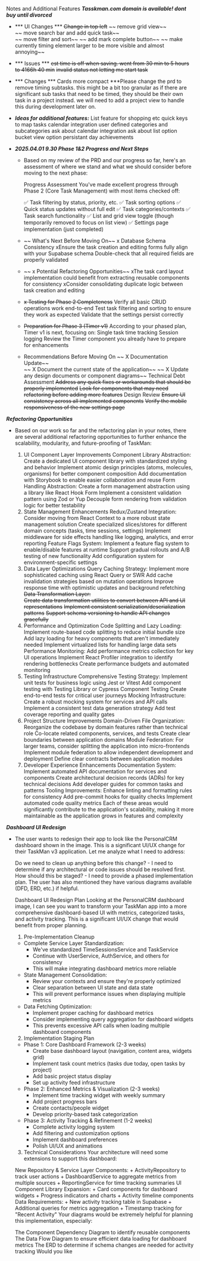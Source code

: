 Notes and Additional Features
***Tasskman.com domain is available! dont buy until divorced***


- *** UI Changes ***
 ~~Change in top left~~ 
    ~~ remove grid view~~   
    ~~ move search bar and add quick task~~     
    ~~ move filter and sort~~
    ~~ add mark complete button~~
    ~~ make currently timing element larger to be more visible and almost annoying~~
 

- *** Issues ***
 ~~est time is off when saving. went from 30 min to 5 hours to 4166h 40 min~~
 ~~invalid status not letting me start task~~

- *** Changes ***
 Cards more compact
 ***Please change the prd to remove timing subtasks.  this might be a bit too granular as if there are significant sub tasks that need to be timed, they should be their own task in a project instead.  we will need to add a project view to handle this during development later on.

- ***Ideas for additional features:***
 List feature for shopping etc
 quick keys to map tasks
 calendar integration
 user defined categories and subcategories
  ask about calendar integration
 ask about list option
 bucket view option
 persistant day achievements


- ***2025.04.01 9.30 Phase 1&2 Progress and Next Steps***

    - Based on my review of the PRD and our progress so far, here's an assessment of where we stand and what we should consider before moving to the next phase:

        Progress Assessment
        You've made excellent progress through Phase 2 (Core Task Management) with most items checked off:

        ✅ Task filtering by status, priority, etc.
        ✅ Task sorting options
        ✅ Quick status updates without full edit
        ✅ Task categories/contexts
        ✅ Task search functionality
        ✅ List and grid view toggle (though temporarily removed to focus on list view)
    ✅ Settings page implementation (just completed)

    - ~~ What's Next Before Moving On~~
        x Database Schema Consistency
        xEnsure the task creation and editing forms fully align with your Supabase schema
    Double-check that all required fields are properly validated

    - ~~ x Potential Refactoring Opportunities~~
        xThe task card layout implementation could benefit from extracting reusable components for consistency
        xConsider consolidating duplicate logic between task creation and editing

    - ~~x Testing for Phase 2 Completeness~~
    Verify all basic CRUD operations work end-to-end
    Test task filtering and sorting to ensure they work as expected
    Validate that the settings persist correctly

    - ~~Preparation for Phase 3 (Timer v1)~~
    According to your phased plan, Timer v1 is next, focusing on:
    Single task time tracking
    Session logging
    Review the Timer component you already have to prepare for enhancements

    - Recommendations Before Moving On
    ~~  X Documentation Update~~    
    ~~    X Document the current state of the application~~
    ~~    X Update any design documents or component diagrams~~
Technical Debt Assessment
     ~~Address any quick fixes or workarounds that should be properly implemented~~
     ~~Look for components that may need refactoring before adding more features~~
Design Review
     ~~Ensure UI consistency across all implemented components~~
    ~~Verify the mobile responsiveness of the new settings page~~

***Refactoring Opportunities***
- Based on our work so far and the refactoring plan in your notes, there are several additional refactoring opportunities to further enhance the scalability, modularity, and future-proofing of TaskMan:

    1. UI Component Layer Improvements
    Component Library Abstraction:
    Create a dedicated UI component library with standardized styling and behavior
    Implement atomic design principles (atoms, molecules, organisms) for better component composition
    Add documentation with Storybook to enable easier collaboration and reuse
    Form Handling Abstraction:
    Create a form management abstraction using a library like React Hook Form
    Implement a consistent validation pattern using Zod or Yup
    Decouple form rendering from validation logic for better testability
    2. State Management Enhancements
    Redux/Zustand Integration:
    Consider moving from React Context to a more robust state management solution
    Create specialized slices/stores for different domain concepts (tasks, time sessions, settings)
    Implement middleware for side effects handling like logging, analytics, and error reporting
    Feature Flags System:
    Implement a feature flag system to enable/disable features at runtime
    Support gradual rollouts and A/B testing of new functionality
    Add configuration system for environment-specific settings
    3. Data Layer Optimizations
    Query Caching Strategy:
    Implement more sophisticated caching using React Query or SWR
    Add cache invalidation strategies based on mutation operations
    Improve response time with optimistic updates and background refetching
    ~~Data Transformation Layer:~~  
    ~~Create data transformation utilities to convert between API and UI representations~~
    ~~Implement consistent serialization/deserialization patterns~~
    ~~Support schema versioning to handle API changes gracefully~~
    4. Performance and Optimization
    Code Splitting and Lazy Loading:
    Implement route-based code splitting to reduce initial bundle size
    Add lazy loading for heavy components that aren't immediately needed
    Implement virtualized lists for handling large data sets
    Performance Monitoring:
    Add performance metrics collection for key UI operations
    Implement React Profiler integration to identify rendering bottlenecks
    Create performance budgets and automated monitoring
    5. Testing Infrastructure
    Comprehensive Testing Strategy:
    Implement unit tests for business logic using Jest or Vitest
    Add component testing with Testing Library or Cypress Component Testing
    Create end-to-end tests for critical user journeys
    Mocking Infrastructure:
    Create a robust mocking system for services and API calls
    Implement a consistent test data generation strategy
    Add test coverage reporting and quality gates
    6. Project Structure Improvements
    Domain-Driven File Organization:
    Reorganize the codebase by domain features rather than technical role
    Co-locate related components, services, and tests
    Create clear boundaries between application domains
    Module Federation:
    For larger teams, consider splitting the application into micro-frontends
    Implement module federation to allow independent development and deployment
    Define clear contracts between application modules
    7. Developer Experience Enhancements
    Documentation System:
    Implement automated API documentation for services and components
    Create architectural decision records (ADRs) for key technical decisions
    Add developer guides for common tasks and patterns
    Tooling Improvements:
        Enhance linting and formatting rules for consistency
        Add pre-commit hooks for quality checks
        Implement automated code quality metrics
        Each of these areas would significantly contribute to the application's scalability, making it more maintainable as the application grows in features and complexity


***Dashboard UI Redesign***
- The user wants to redesign their app to look like the PersonalCRM dashboard shown in the image. This is a significant UI/UX change for their TaskMan v3 application. Let me analyze what I need to address:

    Do we need to clean up anything before this change? - I need to determine if any architectural or code issues should be resolved first.
    How should this be staged? - I need to provide a phased implementation plan.
    The user has also mentioned they have various diagrams available (DFD, ERD, etc.) if helpful.

    Dashboard UI Redesign Plan
    Looking at the PersonalCRM dashboard image, I can see you want to transform your TaskMan app into a more comprehensive dashboard-based UI with metrics, categorized tasks, and activity tracking. This is a significant UI/UX change that would benefit from proper planning.

    1. Pre-Implementation Cleanup
    + Complete Service Layer Standardization:
        + We've standardized TimeSessionsService and TaskService
        + Continue with UserService, AuthService, and others for consistency
        + This will make integrating dashboard metrics more reliable
    + State Management Consolidation:
        + Review your contexts and ensure they're properly optimized
        + Clear separation between UI state and data state
        + This will prevent performance issues when displaying multiple metrics
    + Data Fetching Optimization:
        + Implement proper caching for dashboard metrics
        + Consider implementing query aggregation for dashboard widgets
        + This prevents excessive API calls when loading multiple dashboard components
    
    2. Implementation Staging Plan
    

    - Phase 1: Core Dashboard Framework (2-3 weeks)
        + Create base dashboard layout (navigation, content area, widgets grid)
        + Implement task count metrics (tasks due today, open tasks by project)
        + Add basic project status display
        + Set up activity feed infrastructure
    - Phase 2: Enhanced Metrics & Visualization (2-3 weeks)
        + Implement time tracking widget with weekly summary
        + Add project progress bars
        + Create contacts/people widget
        + Develop priority-based task categorization
    - Phase 3: Activity Tracking & Refinement (1-2 weeks)
        + Complete activity logging system
        + Add filtering and customization options
        + Implement dashboard preferences
        + Polish UI/UX and animations
    
    3. Technical Considerations
    Your architecture will need some extensions to support this dashboard:

    New Repository & Service Layer Components:
        + ActivityRepository to track user actions
        + DashboardService to aggregate metrics from multiple sources
        + ReportingService for time tracking summaries
    UI Component Library Expansion:
        + Card components for dashboard widgets
        + Progress indicators and charts
        + Activity timeline components
    Data Requirements:
        + New activity tracking table in Supabase
        + Additional queries for metrics aggregation
        + Timestamp tracking for "Recent Activity"
    Your diagrams would be extremely helpful for planning this implementation, especially:

    The Component Dependency Diagram to identify reusable components
    The Data Flow Diagram to ensure efficient data loading for dashboard metrics
    The ERD to determine if schema changes are needed for activity tracking
    Would you like  